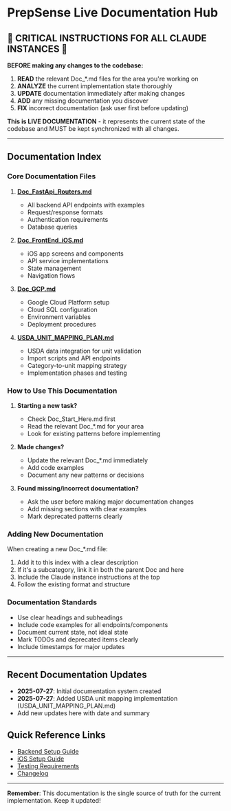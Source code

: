 # PrepSense Live Documentation Hub

## 🚨 CRITICAL INSTRUCTIONS FOR ALL CLAUDE INSTANCES 🚨

**BEFORE making any changes to the codebase:**
1. **READ** the relevant Doc_*.md files for the area you're working on
2. **ANALYZE** the current implementation state thoroughly
3. **UPDATE** documentation immediately after making changes
4. **ADD** any missing documentation you discover
5. **FIX** incorrect documentation (ask user first before updating)

**This is LIVE DOCUMENTATION** - it represents the current state of the codebase and MUST be kept synchronized with all changes.

---

## Documentation Index

### Core Documentation Files

1. **[Doc_FastApi_Routers.md](./Doc_FastApi_Routers.md)** 
   - All backend API endpoints with examples
   - Request/response formats
   - Authentication requirements
   - Database queries

2. **[Doc_FrontEnd_iOS.md](./Doc_FrontEnd_iOS.md)**
   - iOS app screens and components
   - API service implementations
   - State management
   - Navigation flows

3. **[Doc_GCP.md](./Doc_GCP.md)**
   - Google Cloud Platform setup
   - Cloud SQL configuration
   - Environment variables
   - Deployment procedures

4. **[USDA_UNIT_MAPPING_PLAN.md](./USDA_UNIT_MAPPING_PLAN.md)**
   - USDA data integration for unit validation
   - Import scripts and API endpoints
   - Category-to-unit mapping strategy
   - Implementation phases and testing

### How to Use This Documentation

1. **Starting a new task?** 
   - Check Doc_Start_Here.md first
   - Read the relevant Doc_*.md for your area
   - Look for existing patterns before implementing

2. **Made changes?**
   - Update the relevant Doc_*.md immediately
   - Add code examples
   - Document any new patterns or decisions

3. **Found missing/incorrect documentation?**
   - Ask the user before making major documentation changes
   - Add missing sections with clear examples
   - Mark deprecated patterns clearly

### Adding New Documentation

When creating a new Doc_*.md file:
1. Add it to this index with a clear description
2. If it's a subcategory, link it in both the parent Doc and here
3. Include the Claude instance instructions at the top
4. Follow the existing format and structure

### Documentation Standards

- Use clear headings and subheadings
- Include code examples for all endpoints/components
- Document current state, not ideal state
- Mark TODOs and deprecated items clearly
- Include timestamps for major updates

---

## Recent Documentation Updates

- **2025-07-27**: Initial documentation system created
- **2025-07-27**: Added USDA unit mapping implementation (USDA_UNIT_MAPPING_PLAN.md)
- Add new updates here with date and summary

## Quick Reference Links

- [Backend Setup Guide](./BACKEND_SETUP_GUIDE.md)
- [iOS Setup Guide](./IOS_SETUP_GUIDE.md)
- [Testing Requirements](./TESTING_REQUIREMENTS.md)
- [Changelog](./CHANGELOG.md)

---

**Remember**: This documentation is the single source of truth for the current implementation. Keep it updated!

<!-- AUTO‑DOC‑MAINTAINER: Doc_Start_Here -->
<!-- END -->